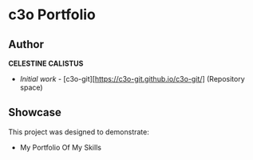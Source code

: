 # c3o Portfolio 


## Author

**CELESTINE CALISTUS** 
* *Initial work* - [c3o-git][https://c3o-git.github.io/c3o-git/] (Repository space)

## Showcase

This project was designed to demonstrate:

* My Portfolio Of My Skills 
  
